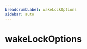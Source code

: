 ```yaml
---
breadcrumbLabel: wakeLockOptions
sidebar: auto
---
```


# wakeLockOptions

<ProxySummary/>

<ApiDocs/>
